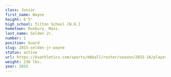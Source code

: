 ```yaml
---
class: Junior
first_name: Wayne
height: 6'5"
high_school: Tilton School [N.H.]
hometown: Roxbury, Mass.
last_name: Selden Jr.
number: 1
position: Guard
slug: 2015-selden-jr-wayne
status: active
url: https://kuathletics.com/sports/mbball/roster/season/2015-16/player/wayne-selden-jr/
weight: 230 lbs.
year: 2015
---
```

